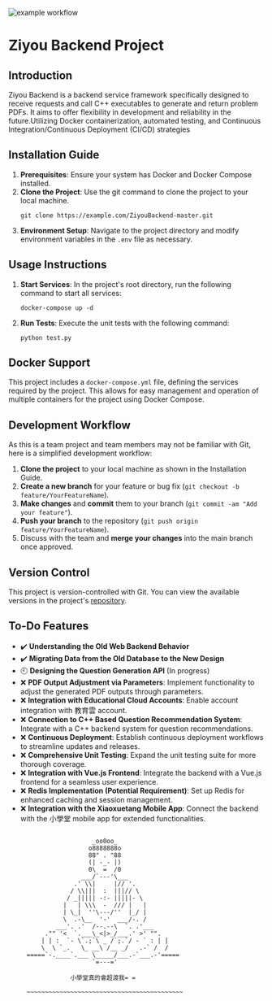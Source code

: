 ![example workflow](https://github.com/5568ke/ZiyouBackend/actions/workflows/ci.yml/badge.svg)

# Ziyou Backend Project

## Introduction
Ziyou Backend is a backend service framework specifically designed to receive requests and call C++ executables to generate and return problem PDFs. It aims to offer flexibility in development and reliability in the future.Utilizing Docker containerization, automated testing, and Continuous Integration/Continuous Deployment (CI/CD) strategies 
## Installation Guide
1. **Prerequisites**: Ensure your system has Docker and Docker Compose installed.
2. **Clone the Project**: Use the git command to clone the project to your local machine.
    ```
    git clone https://example.com/ZiyouBackend-master.git
    ```
3. **Environment Setup**: Navigate to the project directory and modify environment variables in the `.env` file as necessary.

## Usage Instructions
1. **Start Services**: In the project's root directory, run the following command to start all services:
    ```
    docker-compose up -d
    ```
2. **Run Tests**: Execute the unit tests with the following command:
    ```
    python test.py
    ```

## Docker Support
This project includes a `docker-compose.yml` file, defining the services required by the project. This allows for easy management and operation of multiple containers for the project using Docker Compose.

## Development Workflow
As this is a team project and team members may not be familiar with Git, here is a simplified development workflow:
1. **Clone the project** to your local machine as shown in the Installation Guide.
2. **Create a new branch** for your feature or bug fix (`git checkout -b feature/YourFeatureName`).
3. **Make changes** and **commit** them to your branch (`git commit -am "Add your feature"`).
4. **Push your branch** to the repository (`git push origin feature/YourFeatureName`).
5. Discuss with the team and **merge your changes** into the main branch once approved.

## Version Control
This project is version-controlled with Git. You can view the available versions in the project's [repository](https://example.com/ZiyouBackend-master).


## To-Do Features
- :heavy_check_mark: **Understanding the Old Web Backend Behavior**
- :heavy_check_mark: **Migrating Data from the Old Database to the New Design**
- :clock9: **Designing the Question Generation API**  (In progress)
- :x: **PDF Output Adjustment via Parameters**: Implement functionality to adjust the generated PDF outputs through parameters.
- :x: **Integration with Educational Cloud Accounts**: Enable account integration with 教育雲 account.
- :x: **Connection to C++ Based Question Recommendation System**: Integrate with a C++ backend system for question recommendations.
- :x: **Continuous Deployment**: Establish continuous deployment workflows to streamline updates and releases.
- :x: **Comprehensive Unit Testing**: Expand the unit testing suite for more thorough coverage.
- :x: **Integration with Vue.js Frontend**: Integrate the backend with a Vue.js frontend for a seamless user experience.
- :x: **Redis Implementation (Potential Requirement)**: Set up Redis for enhanced caching and session management.
- :x: **Integration with the Xiaoxuetang Mobile App**: Connect the backend with the 小學堂 mobile app for extended functionalities.



```

                       _oo0oo_
                      o8888888o
                      88" . "88
                      (| -_- |)
                      0\  =  /0
                    ___/`---'\___
                  .' \\|     |// '.
                 / \\|||  :  |||// \
                / _||||| -:- |||||- \
               |   | \\\  -  /// |   |
               | \_|  ''\---/''  |_/ |
               \  .-\__  '-'  ___/-. /
             ___'. .'  /--.--\  `. .'___
          ."" '<  `.___\_<|>_/___.' >' "".
         | | :  `- \`.;`\ _ /`;.`/ - ` : | |
         \  \ `_.   \_ __\ /__ _/   .-` /  /
     =====`-.____`.___ \_____/___.-`___.-'=====
                       `=---='

                 小學堂真的會超渡我= =

     ~~~~~~~~~~~~~~~~~~~~~~~~~~~~~~~~~~~~~~~~~~~
```
